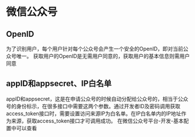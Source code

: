 # 微信公众号

## OpenID

为了识别用户，每个用户针对每个公众号会产生一个安全的OpenID，即对当前公众号唯一。
获取用户的OpenID是无需用户同意的，获取用户的基本信息则需用户同意

## appID和appsecret、IP白名单

appID和appsecret，这是在申请公众号的时候自动分配给公众号的，相当于公众号的身份标示，在很多接口中需要这两个参数。通过开发者ID及密码调用获取access_token接口时，需要设置访问来源IP为白名单。在IP白名单内的IP地址作为来源，获取access_token接口才可调用成功。
在微信公众号平台-开发-基本配置中可以查看
